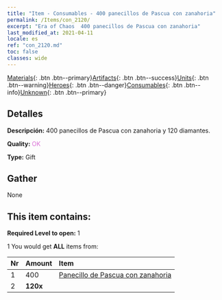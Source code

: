 ```yaml
---
title: "Item - Consumables - 400 panecillos de Pascua con zanahoria"
permalink: /Items/con_2120/
excerpt: "Era of Chaos  400 panecillos de Pascua con zanahoria"
last_modified_at: 2021-04-11
locale: es
ref: "con_2120.md"
toc: false
classes: wide
---
```

 [Materials](/es/Items/){: .btn .btn--primary}[Artifacts](/es/Items/Artifacts/){: .btn .btn--success}[Units](/es/Items/Units/){: .btn .btn--warning}[Heroes](/es/Items/Heroes/){: .btn .btn--danger}[Consumables](/es/Items/Consumables/){: .btn .btn--info}[Unknown](/es/Items/Unknown/){: .btn .btn--primary}

## Detalles
 **Descripción:** 400 panecillos de Pascua con zanahoria y 120 diamantes.

 **Quality:** <span style="color: #DA70D6">OK</span>

 **Type:** Gift

## Gather

  None

## This item contains:

 **Required Level to open:** 1

 1 You would get **ALL** items  from:

  | Nr | Amount |     Item    |
  |:---|:-------|:------------|
  | 1 | 400 | [Panecillo de Pascua con zanahoria](/es/Items/con_2119/) | 
  | 2 |  **120x** | <i class="fas fa-gem"/> |  | 
